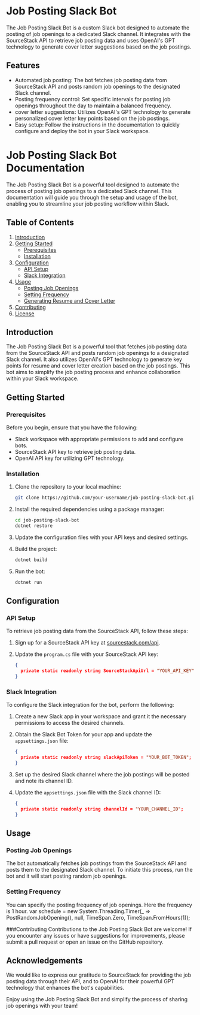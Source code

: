 # Job Posting Slack Bot

The Job Posting Slack Bot is a custom Slack bot designed to automate the posting of job openings to a dedicated Slack channel. It integrates with the SourceStack API to retrieve job posting data and uses OpenAI's GPT technology to generate cover letter suggestions based on the job postings.

## Features

- Automated job posting: The bot fetches job posting data from SourceStack API and posts random job openings to the designated Slack channel.
- Posting frequency control: Set specific intervals for posting job openings throughout the day to maintain a balanced frequency.
- cover letter suggestions: Utilizes OpenAI's GPT technology to generate personalized cover letter key points based on the job postings.
- Easy setup: Follow the instructions in the documentation to quickly configure and deploy the bot in your Slack workspace.

# Job Posting Slack Bot Documentation

The Job Posting Slack Bot is a powerful tool designed to automate the process of posting job openings to a dedicated Slack channel. This documentation will guide you through the setup and usage of the bot, enabling you to streamline your job posting workflow within Slack.

## Table of Contents

1. [Introduction](#introduction)
2. [Getting Started](#getting-started)
    - [Prerequisites](#prerequisites)
    - [Installation](#installation)
3. [Configuration](#configuration)
    - [API Setup](#api-setup)
    - [Slack Integration](#slack-integration)
4. [Usage](#usage)
    - [Posting Job Openings](#posting-job-openings)
    - [Setting Frequency](#setting-frequency)
    - [Generating Resume and Cover Letter](#generating-resume-and-cover-letter)
5. [Contributing](#contributing)
6. [License](#license)

## Introduction

The Job Posting Slack Bot is a powerful tool that fetches job posting data from the SourceStack API and posts random job openings to a designated Slack channel. It also utilizes OpenAI's GPT technology to generate key points for resume and cover letter creation based on the job postings. This bot aims to simplify the job posting process and enhance collaboration within your Slack workspace.

## Getting Started

### Prerequisites

Before you begin, ensure that you have the following:

- Slack workspace with appropriate permissions to add and configure bots.
- SourceStack API key to retrieve job posting data.
- OpenAI API key for utilizing GPT technology.

### Installation

1. Clone the repository to your local machine:

   ```bash
   git clone https://github.com/your-username/job-posting-slack-bot.git
   ```

2. Install the required dependencies using a package manager:

   ```bash
   cd job-posting-slack-bot
   dotnet restore
   ```

3. Update the configuration files with your API keys and desired settings.

4. Build the project:

   ```bash
   dotnet build
   ```

5. Run the bot:

   ```bash
   dotnet run
   ```

## Configuration

### API Setup

To retrieve job posting data from the SourceStack API, follow these steps:

1. Sign up for a SourceStack API key at [sourcestack.com/api](https://www.sourcestack.com/api).

2. Update the `program.cs` file with your SourceStack API key:

   ```json
   {
     private static readonly string SourceStackApiUrl = "YOUR_API_KEY";
   }
   ```

### Slack Integration

To configure the Slack integration for the bot, perform the following:

1. Create a new Slack app in your workspace and grant it the necessary permissions to access the desired channels.

2. Obtain the Slack Bot Token for your app and update the `appsettings.json` file:

   ```json
   {
     private static readonly string slackApiToken = "YOUR_BOT_TOKEN";
   }
   ```

3. Set up the desired Slack channel where the job postings will be posted and note its channel ID.

4. Update the `appsettings.json` file with the Slack channel ID:

   ```json
   {
     private static readonly string channelId = "YOUR_CHANNEL_ID";
   }
   ```

## Usage

### Posting Job Openings

The bot automatically fetches job postings from the SourceStack API and posts them to the designated Slack channel. To initiate this process, run the bot and it will start posting random job openings.

### Setting Frequency

You can specify the posting frequency of job openings. Here the frequency is 1 hour. 
var schedule = new System.Threading.Timer(_ => PostRandomJobOpening(), null, TimeSpan.Zero, TimeSpan.FromHours(1));


###Contributing
Contributions to the Job Posting Slack Bot are welcome! If you encounter any issues or have suggestions for improvements, please submit a pull request or open an issue on the GitHub repository.

## Acknowledgements

We would like to express our gratitude to SourceStack for providing the job posting data through their API, and to OpenAI for their powerful GPT technology that enhances the bot's capabilities.

Enjoy using the Job Posting Slack Bot and simplify the process of sharing job openings with your team!
